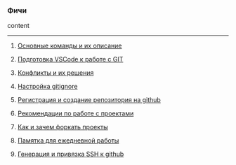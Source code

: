 ### Фичи

content

<hr>

1. [Основные команды и их описание]("page_1.md")

2. [Подготовка VSCode к работе с GIT]("page_2.md")

3. [Конфликты и их решения]("page_3.md")

4. [Настройка gitignore]("page_4.md")

5. [Регистрация и создание репозитория на github]("page_5.md")

6. [Рекомендации по работе с проектами]("page_6.md")

7. [Как и зачем форкать проекты]("page_7.md")

8. [Памятка для ежедневной работы]("page_8.md")

9. [Генерация и привязка SSH к github]("page_9.md")
